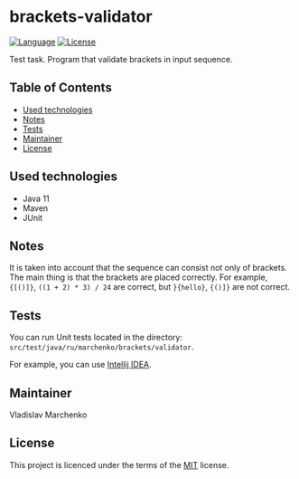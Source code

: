 # brackets-validator
[![Language](http://img.shields.io/badge/language-java-brightgreen.svg)](https://www.java.com/)
[![License](http://img.shields.io/badge/license-MIT-blue.svg)](https://github.com/samtools/PolinaBevad/bio_relatives)

Test task. Program that validate brackets in input sequence.

## Table of Contents
-   [Used technologies](#used-technologies)
-   [Notes](#notes)
-   [Tests](#tests)
-   [Maintainer](#maintainer)
-   [License](#license)

## Used technologies
-   Java 11
-   Maven
-   JUnit

## Notes
It is taken into account that the sequence can consist not only of brackets. The main thing is that the brackets are placed correctly.
For example, `{[()]}`, `((1 + 2) * 3) / 24` are correct, but `}{hello}`, `{()]}` are not correct.

## Tests
You can run Unit tests located in the directory: `src/test/java/ru/marchenko/brackets/validator`.

For example, you can use [Intellij IDEA](https://www.jetbrains.com/ru-ru/idea/download/#section=windows).

## Maintainer
Vladislav Marchenko

## License
This project is licenced under the terms of the [MIT](LICENSE) license.
